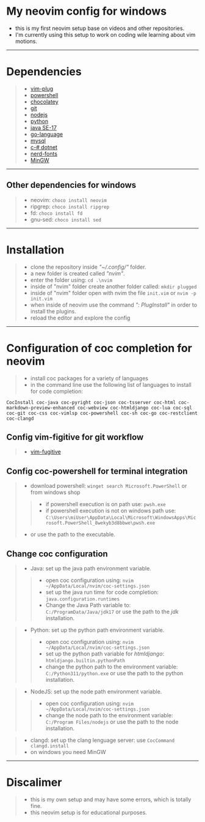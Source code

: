 # My neovim config for windows 
- this is my first neovim setup base on videos and other repositories.
- I'm currently using this setup to work on coding wile learning about vim motions. 

---

# Dependencies 
>- [vim-plug](https://github.com/junegunn/vim-plug)
>- [powershell](https://www.microsoft.com/store/productid/9MZ1SNWT0N5D?ocid=pdpshare)
>- [chocolatey](https://chocolatey.org/install)
>- [git](https://git-scm.com/download/win)
>- [nodejs](https://nodejs.org/en)
>- [python](https://www.python.org/downloads/)
>- [java SE-17](https://www.oracle.com/java/technologies/javase/jdk17-archive-downloads.html)
>- [go-language](https://go.dev)
>- [mysql](https://dev.mysql.com/downloads/mysql/)
>- [c-# dotnet](https://dotnet.microsoft.com/en-us/download)
>- [nerd-fonts](https://www.nerdfonts.com)
>- [MinGW](https://www.mingw-w64.org)

---

## Other dependencies for windows
>- neovim: `choco install neovim`
>- ripgrep: `choco install ripgrep`
>- fd: `choco install fd`
>- gnu-sed: `choco install sed`

---

# Installation 
>- clone the repository inside *"~/.config/"* folder.
>- a new folder is created called *"nvim"*.
>- enter the folder using: `cd .\nvim`
>- inside of "nvim" folder create another folder called: `mkdir plugged`
>- inside of "nvim" folder open with nvim the file `init.vim` or `nvim -p init.vim`
>- when inside of neovim use the command *": PlugInstall"* in order to install the plugins.
>- reload the editor and explore the config

---

# Configuration of coc completion for neovim
>- install coc packages for a variety of languages 
>- in the command line use the following list of languages to install for code completion:
```terminal
CocInstall coc-java coc-pyright coc-json coc-tsserver coc-html coc-markdown-preview-enhanced coc-webview coc-htmldjango coc-lua coc-sql coc-git coc-css coc-vimlsp coc-powershell coc-sh coc-go coc-restclient coc-clangd
```

## Config vim-figitive for git workflow
>- [vim-fugitive](https://github.com/tpope/vim-fugitive)
## Config coc-powershell for terminal integration
>- download powershell: `winget search Microsoft.PowerShell` or from windows shop
>>- if powershell execution is on path use: `pwsh.exe`
>>- if powershell execution is not on windows path use: `C:\Users\miUser\AppData\Local\Microsoft\WindowsApps\Microsoft.PowerShell_8wekyb3d8bbwe\pwsh.exe`
>- or use the path to the executable.

## Change coc configuration 

>- Java: set up the java path environment variable.
>>- open coc configuration using: `nvim ~/AppData/Local/nvim/coc-settings.json`
>>- set up the java run time for code completion: `java.configuration.runtimes`
>>- Change the Java Path variable to: `C:/ProgramData/Java/jdk17` or use the path to the *jdk* installation.

>- Python: set up the python path environment variable.
>>- open coc configuration using: `nvim ~/AppData/Local/nvim/coc-settings.json`
>>- set up the python path variable for *htmldjango*: `htmldjango.builtin.pythonPath`
>>- change the python path to the environment variable: `C:/Python311/python.exe` or use the path to the python installation.

>- NodeJS: set up the node path environment variable.
>>- open coc configuration using: `nvim ~/AppData/Local/nvim/coc-settings.json`
>>- change the node path to the environment variable: `C:/Program Files/nodejs` or use the path to the node installation.

>- clangd: set up the clang lenguage server: use `CocCommand clangd.install`
>- on windows you need MinGW

---

# Discalimer
>- this is my own setup and may have some errors, which is totally fine.
>- this neovim setup is for educational purposes.
